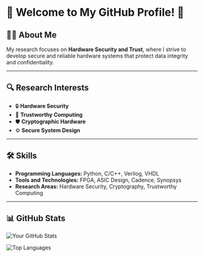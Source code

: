 # 🌟 Welcome to My GitHub Profile! 🌟

## 👨‍🎓 About Me

My research focuses on **Hardware Security and Trust**, where I strive to develop secure and reliable hardware systems that protect data integrity and confidentiality.

---

## 🔍 Research Interests

- 🔒 **Hardware Security**
- 🔐 **Trustworthy Computing**
- 🛡️ **Cryptographic Hardware**
- ⚙️ **Secure System Design**

---

## 🛠️ Skills

- **Programming Languages:** Python, C/C++, Verilog, VHDL
- **Tools and Technologies:** FPGA, ASIC Design, Cadence, Synopsys
- **Research Areas:** Hardware Security, Cryptography, Trustworthy Computing
---

## 📊 GitHub Stats

![Your GitHub Stats](https://github-readme-stats.vercel.app/api?username=your-github-username&show_icons=true&theme=radical)

![Top Languages](https://github-readme-stats.vercel.app/api/top-langs/?username=your-github-username&layout=compact&theme=radical)

